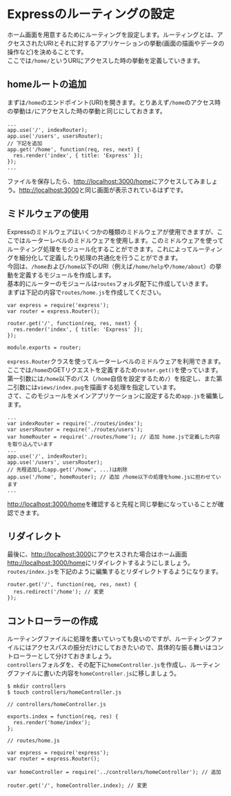 # Expressのルーティングの設定

ホーム画面を用意するためにルーティングを設定します。ルーティングとは、アクセスされたURIとそれに対するアプリケーションの挙動(画面の描画やデータの操作など)を決めることです。  
ここでは`/home/`というURIにアクセスした時の挙動を定義していきます。  

<h2 id="create-home-router">homeルートの追加</h2>

まずは`/home`のエンドポイント(URI)を開きます。とりあえず`/home`のアクセス時の挙動は`/`にアクセスした時の挙動と同じにしておきます。  

```app.js.prettyprint
...
app.use('/', indexRouter);
app.use('/users', usersRouter);
// 下記を追加
app.get('/home', function(req, res, next) {
  res.render('index', { title: 'Express' });
});
...
```

ファイルを保存したら、[http://localhost:3000/home](http://localhost:3000/home)にアクセスしてみましょう。[http://localhost:3000](http://localhost:3000)と同じ画面が表示されているはずです。  

<h2 id="use-middle-ware">ミドルウェアの使用</h2>

Expressのミドルウェアはいくつかの種類のミドルウェアが使用できますが、ここではルーターレベルのミドルウェアを使用します。このミドルウェアを使ってルーティング処理をモジュール化することができます。これによってルーティングを細分化して定義したり処理の共通化を行うことができます。  
今回は、`/home`および`/home`以下のURI（例えば`/home/help`や`/home/about`）の挙動を定義するモジュールを作成します。  
基本的にルーターのモジュールは`routes`フォルダ配下に作成していきます。  
まずは下記の内容で`routes/home.js`を作成してください。  

```routes/home.js.prettyprint
var express = require('express');
var router = express.Router();

router.get('/', function(req, res, next) {
  res.render('index', { title: 'Express' });
});

module.exports = router;
```

`express.Router`クラスを使ってルーターレベルのミドルウェアを利用できます。ここでは`/home`のGETリクエストを定義するため`router.get()`を使っています。第一引数には`/home`以下のパス（`/home`自信を設定するため`/`）を指定し、また第二引数には`views/index.pug`を描画する処理を指定しています。  
さて、このモジュールをメインアプリケーションに設定するため`app.js`を編集します。  

```app.js.prettyprint
...
var indexRouter = require('./routes/index');
var usersRouter = require('./routes/users');
var homeRouter = require('./routes/home'); // 追加 home.jsで定義した内容を取り込んでいます
...
app.use('/', indexRouter);
app.use('/users', usersRouter);
// 先程追加したapp.get('/homw', ...)は削除
app.use('/home', homeRouter); // 追加 /home以下の処理をhome.jsに担わせています
...
```

[http://localhost:3000/home](http://localhost:3000/home)を確認すると先程と同じ挙動になっていることが確認できます。  

<h2 id="redirect">リダイレクト</h2>

最後に、[http://localhost:3000](http://localhost:3000)にアクセスされた場合はホーム画面[http://localhost:3000/home](http://localhost:3000/home)にリダイレクトするようにしましょう。  
`routes/index.js`を下記のように編集するとリダイレクトするようになります。  

```routes/index.js.prettyprint
router.get('/', function(req, res, next) {
  res.redirect('/home'); // 変更
});
```

<h2 id="add-controller">コントローラーの作成</h2>

ルーティングファイルに処理を書いていっても良いのですが、ルーティングファイルにはアクセスパスの振分だけにしておきたいので、具体的な振る舞いはコントローラーとして分けておきましょう。  
`controllers`フォルダを、その配下に`homeController.js`を作成し、ルーティングファイルに書いた内容を`homeController.js`に移しましょう。  

```
$ mkdir controllers
$ touch controllers/homeController.js
```
```homeController.js.prettyprint
// controllers/homeController.js

exports.index = function(req, res) {
  res.render('home/index');
};

```
```home.js.prettyprint
// routes/home.js

var express = require('express');
var router = express.Router();

var homeController = require('../controllers/homeController'); // 追加

router.get('/', homeController.index); // 変更
```

